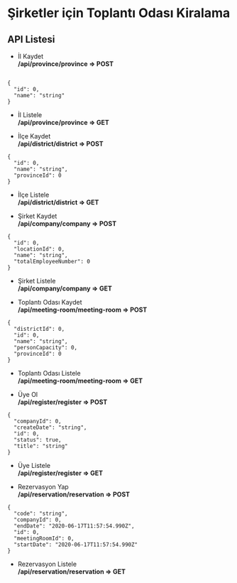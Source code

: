 # Şirketler için Toplantı Odası Kiralama   

## API Listesi  

- İl Kaydet  
**/api/province/province => POST**  

```

{
  "id": 0,
  "name": "string"
}
```

- İl Listele  
**/api/province/province => GET**  

- İlçe Kaydet  
**/api/district/district => POST**  

```
{
  "id": 0,
  "name": "string",
  "provinceId": 0
}
```

- İlçe Listele  
**/api/district/district => GET**  

- Şirket Kaydet  
**/api/company/company => POST**  

```
{
  "id": 0,
  "locationId": 0,
  "name": "string",
  "totalEmployeeNumber": 0
}
```

- Şirket Listele  
**/api/company/company => GET**  

- Toplantı Odası Kaydet  
**/api/meeting-room/meeting-room => POST**  

```
{
  "districtId": 0,
  "id": 0,
  "name": "string",
  "personCapacity": 0,
  "provinceId": 0
}
```

- Toplantı Odası Listele  
**/api/meeting-room/meeting-room => GET**  

- Üye Ol  
**/api/register/register => POST**  

```
{
  "companyId": 0,
  "createDate": "string",
  "id": 0,
  "status": true,
  "title": "string"
}
```

- Üye Listele  
**/api/register/register => GET**  

- Rezervasyon Yap  
**/api/reservation/reservation => POST**  

```
{
  "code": "string",
  "companyId": 0,
  "endDate": "2020-06-17T11:57:54.990Z",
  "id": 0,
  "meetingRoomId": 0,
  "startDate": "2020-06-17T11:57:54.990Z"
}
```

- Rezervasyon Listele  
**/api/reservation/reservation => GET**  